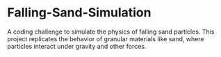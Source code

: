 # Falling-Sand-Simulation
A coding challenge to simulate the physics of falling sand particles. This project replicates the behavior of granular materials like sand, where particles interact under gravity and other forces.
